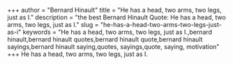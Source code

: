 +++
author = "Bernard Hinault"
title = "He has a head, two arms, two legs, just as I."
description = "the best Bernard Hinault Quote: He has a head, two arms, two legs, just as I."
slug = "he-has-a-head-two-arms-two-legs-just-as-i"
keywords = "He has a head, two arms, two legs, just as I.,bernard hinault,bernard hinault quotes,bernard hinault quote,bernard hinault sayings,bernard hinault saying,quotes, sayings,quote, saying, motivation"
+++
He has a head, two arms, two legs, just as I.
